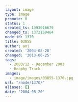 ```yaml
---
layout: image
type: image
promote: 0
status: 1
created_ts: 1093016679
changed_ts: 1372159464
node_id: 1370
title: 03855
author: anj
created: '2004-08-20'
changed: '2013-06-25'
tags:
  - 2003/12 - December 2003
  - Heaphy Track
images:
  - image/images/03855-1370.jpg
url: "/node/1370/"
aliases: []
date: '2004-08-20'
---
```


